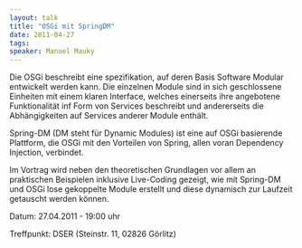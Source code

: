 ```yaml
---
layout: talk
title: "OSGi mit SpringDM"
date: 2011-04-27
tags: 
speaker: Manuel Mauky
---
```


Die OSGi beschreibt eine spezifikation, auf deren Basis Software Modular entwickelt werden kann. Die einzelnen Module sind in sich geschlossene Einheiten mit einem klaren Interface, welches einerseits ihre angebotene Funktionalität inf Form von Services beschreibt und andererseits die Abhängigkeiten auf Services anderer Module enthält. 

Spring-DM (DM steht für Dynamic Modules) ist eine auf OSGi basierende Plattform, die OSGi mit den Vorteilen von Spring, allen voran Dependency Injection, verbindet.

Im Vortrag wird neben den theoretischen Grundlagen vor allem an praktischen Beispielen inklusive Live-Coding gezeigt, wie mit Spring-DM und OSGi lose gekoppelte Module erstellt und diese dynamisch zur Laufzeit getauscht werden können. 

Datum: 27.04.2011 - 19:00 uhr

Treffpunkt: DSER (Steinstr. 11, 02826 Görlitz) 